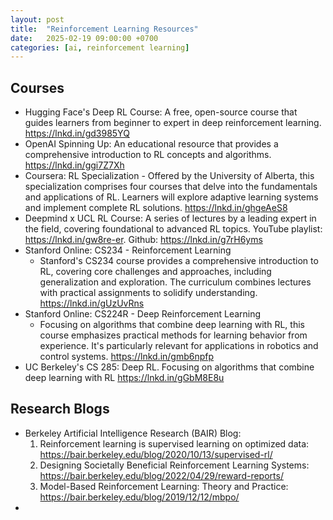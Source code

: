 ```yaml
---
layout: post
title:  "Reinforcement Learning Resources"
date:   2025-02-19 09:00:00 +0700
categories: [ai, reinforcement learning]
---
```


## Courses
- Hugging Face's Deep RL Course: A free, open-source course that guides learners from beginner to expert in deep reinforcement learning. https://lnkd.in/gd3985YQ
- OpenAI Spinning Up: An educational resource that provides a comprehensive introduction to RL concepts and algorithms. https://lnkd.in/ggi7Z7Xh
- Coursera: RL Specialization - Offered by the University of Alberta, this specialization comprises four courses that delve into the fundamentals and applications of RL. Learners will explore adaptive learning systems and implement complete RL solutions. https://lnkd.in/ghgeAeS8
- Deepmind x UCL RL Course: A series of lectures by a leading expert in the field, covering foundational to advanced RL topics. YouTube playlist: https://lnkd.in/gw8re-er. Github: https://lnkd.in/g7rH6yms
- Stanford Online: CS234 - Reinforcement Learning
  - Stanford's CS234 course provides a comprehensive introduction to RL, covering core challenges and approaches, including generalization and exploration. The curriculum combines lectures with practical assignments to solidify understanding. https://lnkd.in/gUzUvRns
- Stanford Online: CS224R - Deep Reinforcement Learning
  - Focusing on algorithms that combine deep learning with RL, this course emphasizes practical methods for learning behavior from experience. It's particularly relevant for applications in robotics and control systems. https://lnkd.in/gmb6npfp
- UC Berkeley's CS 285: Deep RL. Focusing on algorithms that combine deep learning with RL
https://lnkd.in/gGbM8E8u

## Research Blogs
- Berkeley Artificial Intelligence Research (BAIR) Blog:
  1. Reinforcement learning is supervised learning on optimized data: https://bair.berkeley.edu/blog/2020/10/13/supervised-rl/
  2. Designing Societally Beneficial Reinforcement Learning Systems: https://bair.berkeley.edu/blog/2022/04/29/reward-reports/
  3. Model-Based Reinforcement Learning: Theory and Practice: https://bair.berkeley.edu/blog/2019/12/12/mbpo/
- 
